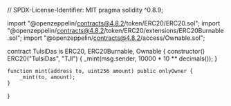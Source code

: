 // SPDX-License-Identifier: MIT
pragma solidity ^0.8.9;

import "@openzeppelin/contracts@4.8.2/token/ERC20/ERC20.sol";
import "@openzeppelin/contracts@4.8.2/token/ERC20/extensions/ERC20Burnable.sol";
import "@openzeppelin/contracts@4.8.2/access/Ownable.sol";

contract TulsiDas is ERC20, ERC20Burnable, Ownable {
    constructor() ERC20("TulsiDas", "TJI") {
        _mint(msg.sender, 10000 * 10 ** decimals());
    }

    function mint(address to, uint256 amount) public onlyOwner {
        _mint(to, amount);
    }
}
